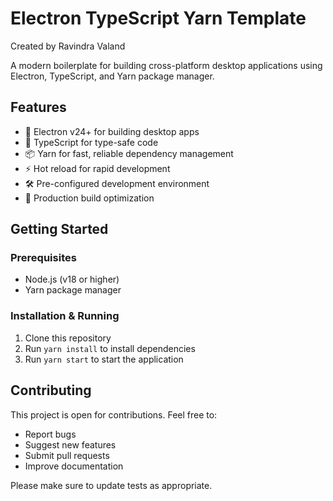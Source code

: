 # Electron TypeScript Yarn Template
Created by Ravindra Valand

A modern boilerplate for building cross-platform desktop applications using Electron, TypeScript, and Yarn package manager.

## Features

- 🚀 Electron v24+ for building desktop apps
- 📝 TypeScript for type-safe code
- 📦 Yarn for fast, reliable dependency management
- ⚡️ Hot reload for rapid development
- 🛠 Pre-configured development environment
- 🔧 Production build optimization

## Getting Started

### Prerequisites

- Node.js (v18 or higher)
- Yarn package manager

### Installation & Running

1. Clone this repository
2. Run `yarn install` to install dependencies
3. Run `yarn start` to start the application

## Contributing

This project is open for contributions. Feel free to:

- Report bugs
- Suggest new features
- Submit pull requests
- Improve documentation

Please make sure to update tests as appropriate.
